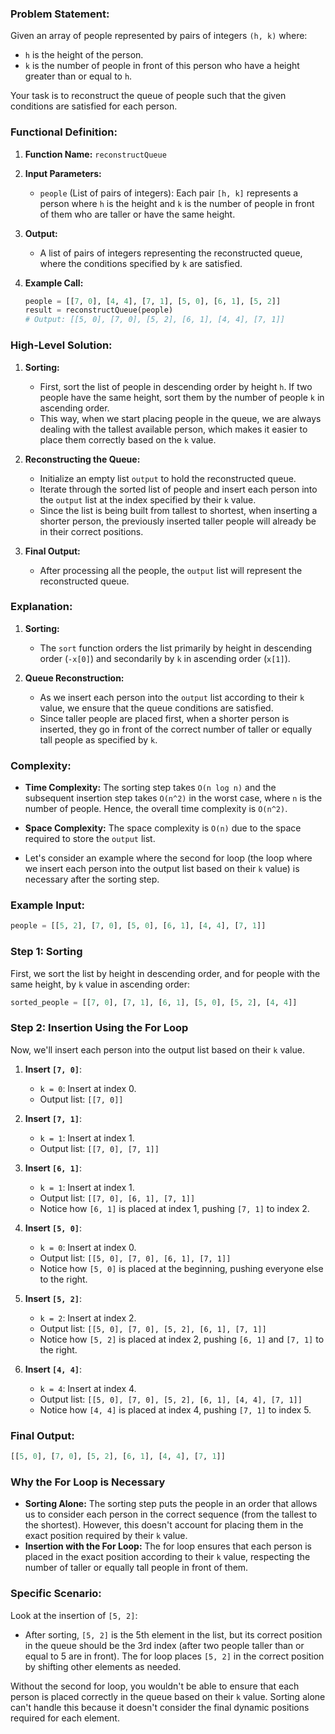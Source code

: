 ### Problem Statement:
Given an array of people represented by pairs of integers `(h, k)` where:
- `h` is the height of the person.
- `k` is the number of people in front of this person who have a height greater than or equal to `h`.

Your task is to reconstruct the queue of people such that the given conditions are satisfied for each person.

### Functional Definition:
1. **Function Name:** `reconstructQueue`
2. **Input Parameters:**
   - `people` (List of pairs of integers): Each pair `[h, k]` represents a person where `h` is the height and `k` is the number of people in front of them who are taller or have the same height.
   
3. **Output:**
   - A list of pairs of integers representing the reconstructed queue, where the conditions specified by `k` are satisfied.

4. **Example Call:**
   ```python
   people = [[7, 0], [4, 4], [7, 1], [5, 0], [6, 1], [5, 2]]
   result = reconstructQueue(people)
   # Output: [[5, 0], [7, 0], [5, 2], [6, 1], [4, 4], [7, 1]]
   ```

### High-Level Solution:
1. **Sorting:**
   - First, sort the list of people in descending order by height `h`. If two people have the same height, sort them by the number of people `k` in ascending order.
   - This way, when we start placing people in the queue, we are always dealing with the tallest available person, which makes it easier to place them correctly based on the `k` value.

2. **Reconstructing the Queue:**
   - Initialize an empty list `output` to hold the reconstructed queue.
   - Iterate through the sorted list of people and insert each person into the `output` list at the index specified by their `k` value.
   - Since the list is being built from tallest to shortest, when inserting a shorter person, the previously inserted taller people will already be in their correct positions.

3. **Final Output:**
   - After processing all the people, the `output` list will represent the reconstructed queue.


### Explanation:
1. **Sorting:**
   - The `sort` function orders the list primarily by height in descending order (`-x[0]`) and secondarily by `k` in ascending order (`x[1]`).
   
2. **Queue Reconstruction:**
   - As we insert each person into the `output` list according to their `k` value, we ensure that the queue conditions are satisfied.
   - Since taller people are placed first, when a shorter person is inserted, they go in front of the correct number of taller or equally tall people as specified by `k`.

### Complexity:
- **Time Complexity:** The sorting step takes `O(n log n)` and the subsequent insertion step takes `O(n^2)` in the worst case, where `n` is the number of people. Hence, the overall time complexity is `O(n^2)`.
- **Space Complexity:** The space complexity is `O(n)` due to the space required to store the `output` list.

- Let's consider an example where the second for loop (the loop where we insert each person into the output list based on their `k` value) is necessary after the sorting step.

### Example Input:
```python
people = [[5, 2], [7, 0], [5, 0], [6, 1], [4, 4], [7, 1]]
```

### Step 1: Sorting
First, we sort the list by height in descending order, and for people with the same height, by `k` value in ascending order:
```python
sorted_people = [[7, 0], [7, 1], [6, 1], [5, 0], [5, 2], [4, 4]]
```

### Step 2: Insertion Using the For Loop
Now, we'll insert each person into the output list based on their `k` value.

1. **Insert `[7, 0]`**:
   - `k = 0`: Insert at index 0.
   - Output list: `[[7, 0]]`

2. **Insert `[7, 1]`**:
   - `k = 1`: Insert at index 1.
   - Output list: `[[7, 0], [7, 1]]`

3. **Insert `[6, 1]`**:
   - `k = 1`: Insert at index 1.
   - Output list: `[[7, 0], [6, 1], [7, 1]]`
   - Notice how `[6, 1]` is placed at index 1, pushing `[7, 1]` to index 2.

4. **Insert `[5, 0]`**:
   - `k = 0`: Insert at index 0.
   - Output list: `[[5, 0], [7, 0], [6, 1], [7, 1]]`
   - Notice how `[5, 0]` is placed at the beginning, pushing everyone else to the right.

5. **Insert `[5, 2]`**:
   - `k = 2`: Insert at index 2.
   - Output list: `[[5, 0], [7, 0], [5, 2], [6, 1], [7, 1]]`
   - Notice how `[5, 2]` is placed at index 2, pushing `[6, 1]` and `[7, 1]` to the right.

6. **Insert `[4, 4]`**:
   - `k = 4`: Insert at index 4.
   - Output list: `[[5, 0], [7, 0], [5, 2], [6, 1], [4, 4], [7, 1]]`
   - Notice how `[4, 4]` is placed at index 4, pushing `[7, 1]` to index 5.

### Final Output:
```python
[[5, 0], [7, 0], [5, 2], [6, 1], [4, 4], [7, 1]]
```

### Why the For Loop is Necessary
- **Sorting Alone:** The sorting step puts the people in an order that allows us to consider each person in the correct sequence (from the tallest to the shortest). However, this doesn't account for placing them in the exact position required by their `k` value.
- **Insertion with the For Loop:** The for loop ensures that each person is placed in the exact position according to their `k` value, respecting the number of taller or equally tall people in front of them.

### Specific Scenario:
Look at the insertion of `[5, 2]`:
- After sorting, `[5, 2]` is the 5th element in the list, but its correct position in the queue should be the 3rd index (after two people taller than or equal to 5 are in front). The for loop places `[5, 2]` in the correct position by shifting other elements as needed.

Without the second for loop, you wouldn't be able to ensure that each person is placed correctly in the queue based on their `k` value. Sorting alone can't handle this because it doesn't consider the final dynamic positions required for each element.
